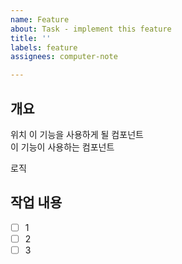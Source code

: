 ```yaml
---
name: Feature
about: Task - implement this feature
title: ''
labels: feature
assignees: computer-note

---
```


## 개요

위치
이 기능을 사용하게 될 컴포넌트  
이 기능이 사용하는 컴포넌트  

로직  

## 작업 내용

- [ ] 1
- [ ] 2
- [ ] 3
